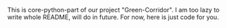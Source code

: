 This is core-python-part of our project "Green-Corridor". I am too lazy to write whole README, will do in future. For now, here is just code for you.

